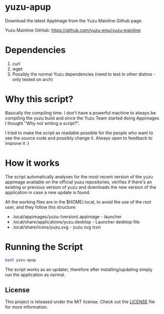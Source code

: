 # yuzu-apup

Download the latest AppImage from the Yuzu Mainline Github page.

Yuzu Mainline GitHub: https://github.com/yuzu-emu/yuzu-mainline

# Dependencies

1. curl
2. wget
3. Possibly the normal Yuzu dependencies (need to test in other distros - only tested on arch)

# Why this script?

Basically the compiling time. I don't have a powerful machine to always be compiling the yuzu build and since the Yuzu Team started doing Appimages I thought "Why not writing a script?".

I tried to make the script as readable possible for the people who want to see the source code and possibly change it. Always open to feedback to improve it :)

# How it works

The script automatically analyses for the most recent version of the yuzu appimage available on the official yuzu repositories, verifies if there's an existing or previous version of yuzu and downloads the new version of the application in case a new update is found. 

All the working files are in the $HOME/.local, to avoid the use of the root user, and they follow this structure:
  
  * .local/appimages/yuzu-(version).appimage - launcher
  * .local/share/applications/yuzu.desktop - Launcher desktop file
  * .local/share/icons/yuzu,svg - yuzu svg icon

# Running the Script

```bash
bash yuzu-apup
```

The script works as an updater, therefore after installing/updating simply run the application as normal.

## License
This project is released under the MIT license.
Check out the [LICENSE](LICENSE) file for more information.
